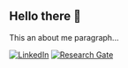 ## Hello there 👋 

This an about me paragraph...

[![LinkedIn][linkedin_badge]][linkedin_profile]
[![Research Gate][researchgate_badge]][researchgate_profile]

<!-- Metadata -->
[linkedin_badge]: https://img.shields.io/badge/linkedin-%230077B5.svg?style=for-the-badge&logo=linkedin&logoColor=white
[linkedin_profile]: https://www.linkedin.com/in/daniel-boubeta-portela-276bb112b/

[researchgate_badge]: https://img.shields.io/badge/ResearchGate-00CCBB?style=for-the-badge&logo=ResearchGate&logoColor=white
[researchgate_profile]: https://www.researchgate.net/profile/Daniel-Boubeta
